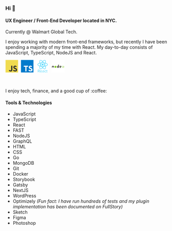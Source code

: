 ### Hi 👋

#### UX Engineer / Front-End Developer located in NYC.

Currently @ Walmart Global Tech.

I enjoy working with modern front-end frameworks, but recently I have been spending a majority of my time with React. My day-to-day consists of JavaScript, TypeScript, NodeJS and React.


<div>
   <img src="https://github.com/devicons/devicon/blob/master/icons/javascript/javascript-original.svg" title="JavaScript" alt="JavaScript" width="40" height="40"/>&nbsp;
   <img src="https://github.com/devicons/devicon/blob/master/icons/typescript/typescript-original.svg" title="JavaScript" alt="JavaScript" width="40" height="40"/>&nbsp;
   <img src="https://github.com/devicons/devicon/blob/master/icons/react/react-original-wordmark.svg" title="React" alt="React" width="40" height="40"/>&nbsp;
   <img src="https://github.com/devicons/devicon/blob/master/icons/nodejs/nodejs-original-wordmark.svg" title="NodeJS" alt="NodeJS" width="40" height="40"/>&nbsp;
</div>

&nbsp;
<p>I enjoy tech, finance, and a good cup of :coffee:</p>

#### Tools & Technologies
<ul>
   <li>JavaScript</li>
   <li>TypeScript</li>
   <li>React</li>
   <li>FAST</li>
   <li>NodeJS</li>
   <li>GraphQL</li>
   <li>HTML</li>
   <li>CSS</li>
   <li>Go</li>
   <li>MongoDB</li>
   <li>Git</li>
   <li>Docker</li>
   <li>Storybook</li>
   <li>Gatsby</li>
   <li>NextJS</li>
   <li>WordPress</li>
   <li>Optimizely <em>(Fun fact: I have run hundreds of tests and my plugin implementation has been documented on FullStory)</em></li>
   <li>Sketch</li>
   <li>Figma</li>
   <li>Photoshop</li>
</ul>

